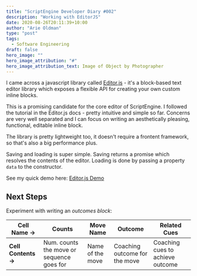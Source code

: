 ```yaml
---
title: "ScriptEngine Developer Diary #002"
description: "Working with EditorJS"
date: 2020-08-26T20:11:39+10:00
author: "Arie Oldman"
type: "post"
tags:
  - Software Engineering
draft: false
hero_image: ""
hero_image_attribution: "#"
hero_image_attribution_text: Image of Object by Photographer
---
```


I came across a javascript library called [Editor.js](https://editorjs.io) - it's a block-based
text editor library which exposes a flexible API for creating your own custom inline blocks.

This is a promising candidate for the core editor of ScriptEngine. I followed the tutorial in the
Editor.js docs - pretty intuitive and simple so far. Concerns are very well separated
and I can focus on writing an aesthetically pleasing, functional, editable inline block.

The library is pretty lightweight too, it doesn't require a frontent framework,
so that's also a big performance plus.

Saving and loading is super simple. Saving returns a promise which resolves the contents of the editor.
Loading is done by passing a property `data` to the constructor.

See my quick demo here: [Editor.js Demo](/notes/editorjs)

## Next Steps

Experiment with writing an _outcomes block_:

| **Cell Name ->**     | Counts                                    | Move Name        | Outcome                       | Related Cues                     |
| -------------------- | ----------------------------------------- | ---------------- | ----------------------------- | -------------------------------- |
| **Cell Contents ->** | Num. counts the move or sequence goes for | Name of the move | Coaching outcome for the move | Coaching cues to achieve outcome |



